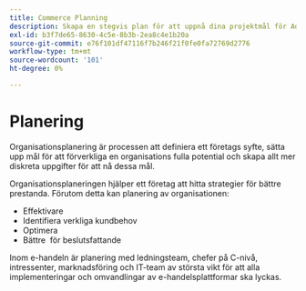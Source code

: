 ```yaml
---
title: Commerce Planning
description: Skapa en stegvis plan för att uppnå dina projektmål för Adobe Commerce.
exl-id: b3f7de65-8630-4c5e-8b3b-2ea8c4e1b20a
source-git-commit: e76f101df47116f7b246f21f0fe0fa72769d2776
workflow-type: tm+mt
source-wordcount: '101'
ht-degree: 0%

---
```


# Planering

Organisationsplanering är processen att definiera ett företags syfte, sätta upp mål för att förverkliga en organisations fulla potential och skapa allt mer diskreta uppgifter för att nå dessa mål.

Organisationsplaneringen hjälper ett företag att hitta strategier för bättre prestanda. Förutom detta kan planering av organisationen: &#x200B;

- Effektivare &#x200B;
- Identifiera verkliga kundbehov &#x200B;
- Optimera &#x200B;
- Bättre &#x200B; för beslutsfattande

Inom e-handeln är planering med ledningsteam, chefer på C-nivå, intressenter, marknadsföring och IT-team av största vikt för att alla implementeringar och omvandlingar av e-handelsplattformar ska lyckas.
